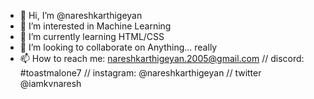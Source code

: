 - 👋 Hi, I’m @nareshkarthigeyan
- 👀 I’m interested in Machine Learning
- 🌱 I’m currently learning HTML/CSS
- 💞️ I’m looking to collaborate on Anything... really
- 📫 How to reach me: nareshkarthigeyan.2005@gmail.com // discord: #toastmalone7 // instagram: @nareshkarthigeyan // twitter @iamkvnaresh

<!---
nareshkarthigeyan/nareshkarthigeyan is a ✨ special ✨ repository because its `README.md` (this file) appears on your GitHub profile.
You can click the Preview link to take a look at your changes.
--->
